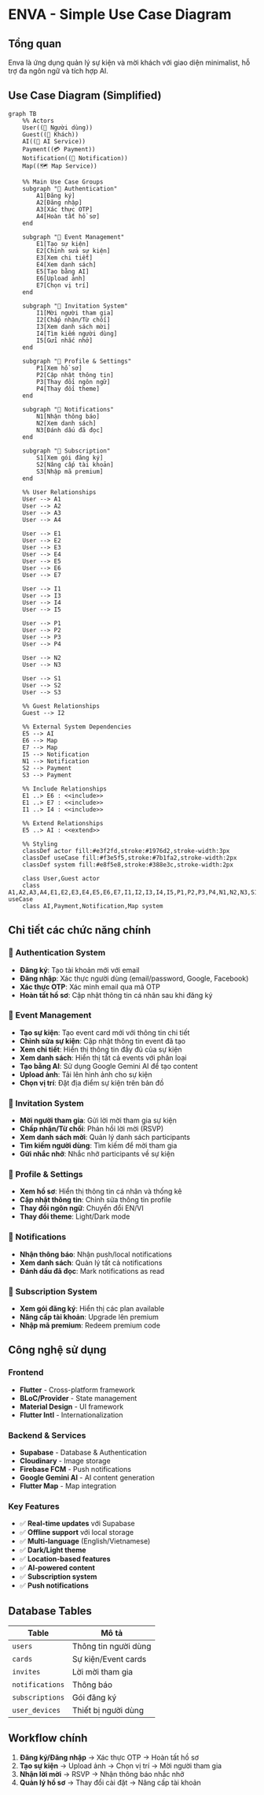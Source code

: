 # ENVA - Simple Use Case Diagram

## Tổng quan
Enva là ứng dụng quản lý sự kiện và mời khách với giao diện minimalist, hỗ trợ đa ngôn ngữ và tích hợp AI.

## Use Case Diagram (Simplified)

```mermaid
graph TB
    %% Actors
    User((👤 Người dùng))
    Guest((👥 Khách))
    AI((🤖 AI Service))
    Payment((💳 Payment))
    Notification((🔔 Notification))
    Map((🗺️ Map Service))
    
    %% Main Use Case Groups
    subgraph "🔐 Authentication"
        A1[Đăng ký]
        A2[Đăng nhập]
        A3[Xác thực OTP]
        A4[Hoàn tất hồ sơ]
    end
    
    subgraph "📅 Event Management"
        E1[Tạo sự kiện]
        E2[Chỉnh sửa sự kiện]
        E3[Xem chi tiết]
        E4[Xem danh sách]
        E5[Tạo bằng AI]
        E6[Upload ảnh]
        E7[Chọn vị trí]
    end
    
    subgraph "📧 Invitation System"
        I1[Mời người tham gia]
        I2[Chấp nhận/Từ chối]
        I3[Xem danh sách mời]
        I4[Tìm kiếm người dùng]
        I5[Gửi nhắc nhở]
    end
    
    subgraph "👤 Profile & Settings"
        P1[Xem hồ sơ]
        P2[Cập nhật thông tin]
        P3[Thay đổi ngôn ngữ]
        P4[Thay đổi theme]
    end
    
    subgraph "🔔 Notifications"
        N1[Nhận thông báo]
        N2[Xem danh sách]
        N3[Đánh dấu đã đọc]
    end
    
    subgraph "💎 Subscription"
        S1[Xem gói đăng ký]
        S2[Nâng cấp tài khoản]
        S3[Nhập mã premium]
    end
    
    %% User Relationships
    User --> A1
    User --> A2
    User --> A3
    User --> A4
    
    User --> E1
    User --> E2
    User --> E3
    User --> E4
    User --> E5
    User --> E6
    User --> E7
    
    User --> I1
    User --> I3
    User --> I4
    User --> I5
    
    User --> P1
    User --> P2
    User --> P3
    User --> P4
    
    User --> N2
    User --> N3
    
    User --> S1
    User --> S2
    User --> S3
    
    %% Guest Relationships
    Guest --> I2
    
    %% External System Dependencies
    E5 --> AI
    E6 --> Map
    E7 --> Map
    I5 --> Notification
    N1 --> Notification
    S2 --> Payment
    S3 --> Payment
    
    %% Include Relationships
    E1 ..> E6 : <<include>>
    E1 ..> E7 : <<include>>
    I1 ..> I4 : <<include>>
    
    %% Extend Relationships
    E5 ..> AI : <<extend>>
    
    %% Styling
    classDef actor fill:#e3f2fd,stroke:#1976d2,stroke-width:3px
    classDef useCase fill:#f3e5f5,stroke:#7b1fa2,stroke-width:2px
    classDef system fill:#e8f5e8,stroke:#388e3c,stroke-width:2px
    
    class User,Guest actor
    class A1,A2,A3,A4,E1,E2,E3,E4,E5,E6,E7,I1,I2,I3,I4,I5,P1,P2,P3,P4,N1,N2,N3,S1,S2,S3 useCase
    class AI,Payment,Notification,Map system
```

## Chi tiết các chức năng chính

### 🔐 Authentication System
- **Đăng ký**: Tạo tài khoản mới với email
- **Đăng nhập**: Xác thực người dùng (email/password, Google, Facebook)
- **Xác thực OTP**: Xác minh email qua mã OTP
- **Hoàn tất hồ sơ**: Cập nhật thông tin cá nhân sau khi đăng ký

### 📅 Event Management
- **Tạo sự kiện**: Tạo event card mới với thông tin chi tiết
- **Chỉnh sửa sự kiện**: Cập nhật thông tin event đã tạo
- **Xem chi tiết**: Hiển thị thông tin đầy đủ của sự kiện
- **Xem danh sách**: Hiển thị tất cả events với phân loại
- **Tạo bằng AI**: Sử dụng Google Gemini AI để tạo content
- **Upload ảnh**: Tải lên hình ảnh cho sự kiện
- **Chọn vị trí**: Đặt địa điểm sự kiện trên bản đồ

### 📧 Invitation System
- **Mời người tham gia**: Gửi lời mời tham gia sự kiện
- **Chấp nhận/Từ chối**: Phản hồi lời mời (RSVP)
- **Xem danh sách mời**: Quản lý danh sách participants
- **Tìm kiếm người dùng**: Tìm kiếm để mời tham gia
- **Gửi nhắc nhở**: Nhắc nhở participants về sự kiện

### 👤 Profile & Settings
- **Xem hồ sơ**: Hiển thị thông tin cá nhân và thống kê
- **Cập nhật thông tin**: Chỉnh sửa thông tin profile
- **Thay đổi ngôn ngữ**: Chuyển đổi EN/VI
- **Thay đổi theme**: Light/Dark mode

### 🔔 Notifications
- **Nhận thông báo**: Nhận push/local notifications
- **Xem danh sách**: Quản lý tất cả notifications
- **Đánh dấu đã đọc**: Mark notifications as read

### 💎 Subscription System
- **Xem gói đăng ký**: Hiển thị các plan available
- **Nâng cấp tài khoản**: Upgrade lên premium
- **Nhập mã premium**: Redeem premium code

## Công nghệ sử dụng

### Frontend
- **Flutter** - Cross-platform framework
- **BLoC/Provider** - State management
- **Material Design** - UI framework
- **Flutter Intl** - Internationalization

### Backend & Services
- **Supabase** - Database & Authentication
- **Cloudinary** - Image storage
- **Firebase FCM** - Push notifications
- **Google Gemini AI** - AI content generation
- **Flutter Map** - Map integration

### Key Features
- ✅ **Real-time updates** với Supabase
- ✅ **Offline support** với local storage
- ✅ **Multi-language** (English/Vietnamese)
- ✅ **Dark/Light theme**
- ✅ **Location-based features**
- ✅ **AI-powered content**
- ✅ **Subscription system**
- ✅ **Push notifications**

## Database Tables

| Table | Mô tả |
|-------|-------|
| `users` | Thông tin người dùng |
| `cards` | Sự kiện/Event cards |
| `invites` | Lời mời tham gia |
| `notifications` | Thông báo |
| `subscriptions` | Gói đăng ký |
| `user_devices` | Thiết bị người dùng |

## Workflow chính

1. **Đăng ký/Đăng nhập** → Xác thực OTP → Hoàn tất hồ sơ
2. **Tạo sự kiện** → Upload ảnh → Chọn vị trí → Mời người tham gia
3. **Nhận lời mời** → RSVP → Nhận thông báo nhắc nhở
4. **Quản lý hồ sơ** → Thay đổi cài đặt → Nâng cấp tài khoản 